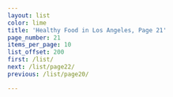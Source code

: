 ```yaml
---
layout: list
color: lime
title: 'Healthy Food in Los Angeles, Page 21'
page_number: 21
items_per_page: 10
list_offset: 200
first: /list/
next: /list/page22/
previous: /list/page20/

---
```

